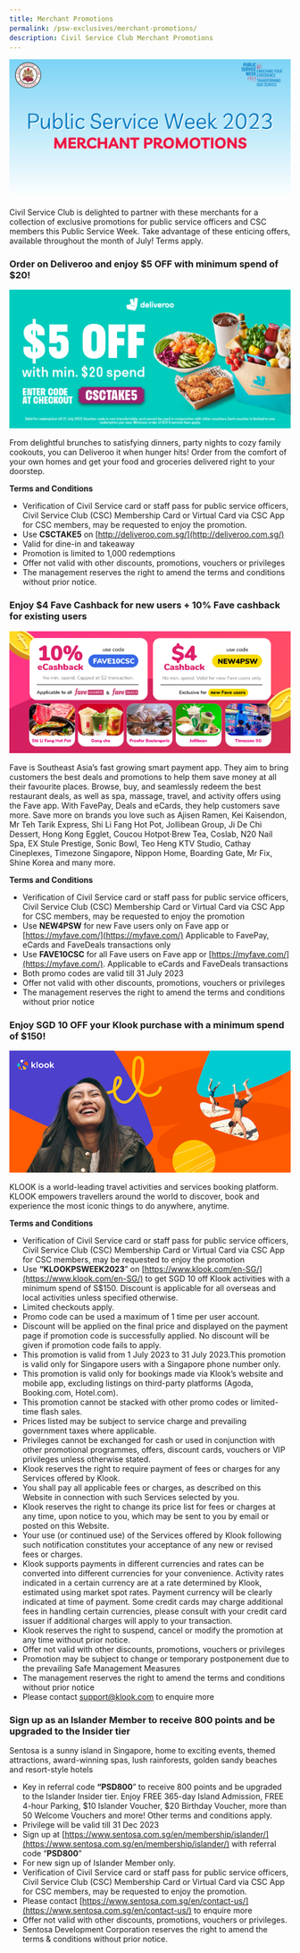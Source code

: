 ```yaml
---
title: Merchant Promotions
permalink: /psw-exclusives/merchant-promotions/
description: Civil Service Club Merchant Promotions
---
```

![](/images/PSW2023%20Exclusive_image/psw_merchant_promo.png)
<br> 

Civil Service Club is delighted to partner with these merchants for a collection of exclusive promotions for public service officers and CSC members this Public Service Week. Take advantage of these enticing offers, available throughout the month of July! Terms apply.


### Order on Deliveroo and enjoy $5 OFF with minimum spend of $20!

![](/images/PSW2023%20Exclusive_image/psw%20week%20listing%20-%2028062023-100.jpg)

From delightful brunches to satisfying dinners, party nights to cozy family cookouts, you can Deliveroo it when hunger hits! Order from the comfort of your own homes and get your food and groceries delivered right to your doorstep. 

**Terms and Conditions**

* Verification of Civil Service card or staff pass for public service officers, Civil Service Club (CSC) Membership Card or Virtual Card via CSC App for CSC members, may be requested to enjoy the promotion.
* Use **CSCTAKE5** on [http://deliveroo.com.sg/](http://deliveroo.com.sg/) 
* Valid for dine-in and takeaway
* Promotion is limited to 1,000 redemptions
* Offer not valid with other discounts, promotions, vouchers or privileges
* The management reserves the right to amend the terms and conditions without prior notice.


### Enjoy $4 Fave Cashback for new users + 10% Fave cashback for existing users

![](/images/csc-psw-670x290.png)

Fave is Southeast Asia’s fast growing smart payment app. They aim to bring customers the best deals and promotions to help them save money at all their favourite places. Browse, buy, and seamlessly redeem the best restaurant deals, as well as spa, massage, travel, and activity offers using the Fave app. With FavePay, Deals and eCards, they help customers save more. Save more on brands you love such as Ajisen Ramen, Kei Kaisendon, Mr Teh Tarik Express, Shi Li Fang Hot Pot, Jollibean Group, Ji De Chi Dessert, Hong Kong Egglet, Coucou Hotpot‧Brew Tea, Coslab, N20 Nail Spa, EX Stule Prestige, Sonic Bowl, Teo Heng KTV Studio, Cathay Cineplexes, Timezone Singapore, Nippon Home, Boarding Gate, Mr Fix, Shine Korea and many more.

**Terms and Conditions**

* Verification of Civil Service card or staff pass for public service officers, Civil Service Club (CSC) Membership Card or Virtual Card via CSC App for CSC members, may be requested to enjoy the promotion
* Use **NEW4PSW** for new Fave users only on Fave app or [https://myfave.com/](https://myfave.com/) Applicable to FavePay, eCards and FaveDeals transactions only
* Use **FAVE10CSC** for all Fave users on Fave app or [https://myfave.com/](https://myfave.com/). Applicable to eCards and FaveDeals transactions 
* Both promo codes are valid till 31 July 2023
* Offer not valid with other discounts, promotions, vouchers or privileges
* The management reserves the right to amend the terms and conditions without prior notice


### Enjoy SGD 10 OFF your Klook purchase with a minimum spend of $150!

![klook_banner](/images/PSW2023%20Exclusive_image/klook%20banner.png)

KLOOK is a world-leading travel activities and services booking platform. KLOOK empowers travellers around the world to discover, book and experience the most iconic things to do anywhere, anytime.

**Terms and Conditions**
  
* Verification of Civil Service card or staff pass for public service officers, Civil Service Club (CSC) Membership Card or Virtual Card via CSC App for CSC members, may be requested to enjoy the promotion
* Use **“KLOOKPSWEEK2023**” on [https://www.klook.com/en-SG/](https://www.klook.com/en-SG/) to get SGD 10 off Klook activities with a minimum spend of S$150. Discount is applicable for all overseas and local activities unless specified otherwise.
* Limited checkouts apply.
* Promo code can be used a maximum of 1 time per user account.
* Discount will be applied on the final price and displayed on the payment page if promotion code is successfully applied. No discount will be given if promotion code fails to apply.
* This promotion is valid from 1 July 2023 to 31 July 2023.This promotion is valid only for Singapore users with a Singapore phone number only.&nbsp;
* This promotion is valid only for bookings made via Klook’s website and mobile app, excluding listings on third-party platforms (Agoda, Booking.com, Hotel.com).
* This promotion cannot be stacked with other promo codes or limited-time flash sales.&nbsp;
* Prices listed may be subject to service charge and prevailing government taxes where applicable.
* Privileges cannot be exchanged for cash or used in conjunction with other promotional programmes, offers, discount cards, vouchers or VIP privileges unless otherwise stated.
* Klook reserves the right to require payment of fees or charges for any Services offered by Klook.
* You shall pay all applicable fees or charges, as described on this Website in connection with such Services selected by you.
* Klook reserves the right to change its price list for fees or charges at any time, upon notice to you, which may be sent to you by email or posted on this Website.
* Your use (or continued use) of the Services offered by Klook following such notification constitutes your acceptance of any new or revised fees or charges.
* Klook supports payments in different currencies and rates can be converted into different currencies for your convenience. Activity rates indicated in a certain currency are at a rate determined by Klook, estimated using market spot rates. Payment currency will be clearly indicated at time of payment. Some credit cards may charge additional fees in handling certain currencies, please consult with your credit card issuer if additional charges will apply to your transaction.
* Klook reserves the right to suspend, cancel or modify the promotion at any time without prior notice.
* Offer not valid with other discounts, promotions, vouchers or privileges
* Promotion may be subject to change or temporary postponement due to the prevailing Safe Management Measures
* The management reserves the right to amend the terms and conditions without prior notice
* Please contact <a href="mailto: support@klook.com"> support@klook.com</a> to enquire more


### Sign up as an Islander Member to receive 800 points and be upgraded to the Insider tier

Sentosa is a sunny island in Singapore, home to exciting events, themed attractions, award-winning spas, lush rainforests, golden sandy beaches and resort-style hotels

* Key in referral code **“PSD800**” to receive 800 points and be upgraded to the Islander Insider tier. Enjoy FREE 365-day Island Admission, FREE 4-hour Parking, $10 Islander Voucher, $20 Birthday Voucher, more than 50 Welcome Vouchers and more! Other terms and conditions apply.
* Privilege will be valid till 31 Dec 2023
* Sign up at [https://www.sentosa.com.sg/en/membership/islander/](https://www.sentosa.com.sg/en/membership/islander/) with referral code “**PSD800**” 
* For new sign up of Islander Member only.
* Verification of Civil Service card or staff pass for public service officers, Civil Service Club (CSC) Membership Card or Virtual Card via CSC App for CSC members, may be requested to enjoy the promotion.
* Please contact [https://www.sentosa.com.sg/en/contact-us/](https://www.sentosa.com.sg/en/contact-us/) to enquire more
* Offer not valid with other discounts, promotions, vouchers or privileges.
* Sentosa Development Corporation reserves the right to amend the terms &amp; conditions without prior notice.